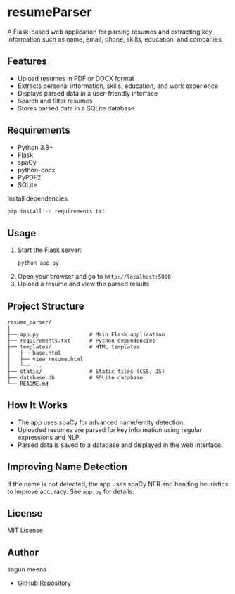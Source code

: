 # resumeParser

A Flask-based web application for parsing resumes and extracting key information such as name, email, phone, skills, education, and companies.

## Features

- Upload resumes in PDF or DOCX format
- Extracts personal information, skills, education, and work experience
- Displays parsed data in a user-friendly interface
- Search and filter resumes
- Stores parsed data in a SQLite database

## Requirements

- Python 3.8+
- Flask
- spaCy
- python-docx
- PyPDF2
- SQLite

Install dependencies:
```sh
pip install -r requirements.txt
```

## Usage

1. Start the Flask server:
    ```sh
    python app.py
    ```
2. Open your browser and go to `http://localhost:5000`
3. Upload a resume and view the parsed results

## Project Structure

```
resume_parser/
│
├── app.py                # Main Flask application
├── requirements.txt      # Python dependencies
├── templates/            # HTML templates
│   ├── base.html
│   ├── view_resume.html
│   └── ...
├── static/               # Static files (CSS, JS)
├── database.db           # SQLite database
└── README.md
```

## How It Works

- The app uses spaCy for advanced name/entity detection.
- Uploaded resumes are parsed for key information using regular expressions and NLP.
- Parsed data is saved to a database and displayed in the web interface.

## Improving Name Detection

If the name is not detected, the app uses spaCy NER and heading heuristics to improve accuracy. See `app.py` for details.

## License

MIT License

## Author


sagun meena
- [GitHub Repository](https://github.com/sagun0608/ResumeParser)
